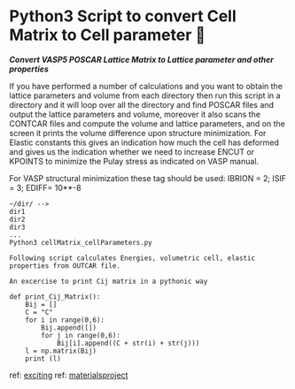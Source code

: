 # Python3 Script to convert Cell Matrix to Cell parameter 💫
**_Convert VASP5 POSCAR Lattice Matrix to Lattice parameter and other properties_**

If you have performed a number of calculations and you want to obtain the lattice parameters and volume from each directory then run this script in a directory and it will loop over all the directory and find POSCAR files and output the lattice parameters and volume, moreover it also scans the CONTCAR files and compute the volume and lattice parameters, and on the screen it prints the volume difference upon structure minimization. 
For Elastic constants this gives an indication how much the cell has deformed and gives us the indication whether we need to increase ENCUT or KPOINTS to minimize the Pulay stress as indicated on VASP manual.

For VASP structural minimization these tag should be used: IBRION = 2; ISIF = 3; EDIFF= 10**-8

```
~/dir/ -->
dir1
dir2
dir3
...
Python3 cellMatrix_cellParameters.py
```

```
Following script calculates Energies, volumetric cell, elastic properties from OUTCAR file.
```
```
An excercise to print Cij matrix in a pythonic way

def print_Cij_Matrix():
	Bij = []
	C = "C"
	for i in range(0,6):
		Bij.append([])
		for j in range(0,6):
			Bij[i].append((C + str(i) + str(j)))
	l = np.matrix(Bij)		
	print (l)
 ```

ref: [exciting](http://exciting-code.org/nitrogen-energy-vs-strain-calculations)
ref: [materialsproject](https://wiki.materialsproject.org/Elasticity_calculations)


